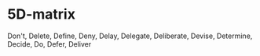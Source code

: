 # 5D-matrix
Don't, Delete, Define, Deny, Delay, Delegate, Deliberate, Devise, Determine, Decide, Do, Defer, Deliver
